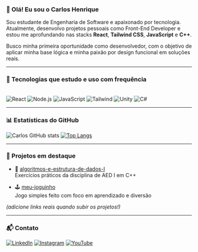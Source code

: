 ### 👋 Olá! Eu sou o Carlos Henrique

Sou estudante de Engenharia de Software e apaixonado por tecnologia. Atualmente, desenvolvo projetos pessoais como Front-End Developer e estou me aprofundando nas stacks **React**, **Tailwind CSS**, **JavaScript** e **C++**.

Busco minha primeira oportunidade como desenvolvedor, com o objetivo de aplicar minha base lógica e minha paixão por design funcional em soluções reais.

---

### 🚀 Tecnologias que estudo e uso com frequência

<div style="display: inline_block"><br/>
  <img align="center" alt="React" src="https://img.shields.io/badge/React-20232A?style=for-the-badge&logo=react&logoColor=61DAFB"/>
  <img align="center" alt="Node.js" src="https://img.shields.io/badge/Node.js-43853D?style=for-the-badge&logo=node.js&logoColor=white"/>
  <img align="center" alt="JavaScript" src="https://img.shields.io/badge/JavaScript-323330?style=for-the-badge&logo=javascript&logoColor=F7DF1E"/>
  <img align="center" alt="Tailwind" src="https://img.shields.io/badge/Tailwind_CSS-38B2AC?style=for-the-badge&logo=tailwind-css&logoColor=white"/>
  <img align="center" alt="Unity" src="https://img.shields.io/badge/Unity-100000?style=for-the-badge&logo=unity&logoColor=white"/>
  <img align="center" alt="C#" src="https://img.shields.io/badge/C%23-239120?style=for-the-badge&logo=c-sharp&logoColor=white"/>
</div>

---

### 📊 Estatísticas do GitHub

![Carlos GitHub stats](https://github-readme-stats.vercel.app/api?username=CarlosCarli7&show_icons=true&theme=dracula)
[![Top Langs](https://github-readme-stats.vercel.app/api/top-langs/?username=CarlosCarli7&layout=donut)](https://github.com/anuraghazra/github-readme-stats)

---

### 💼 Projetos em destaque

- 📁 [algoritmos-e-estrutura-de-dados-I](https://github.com/CarlosCarli7/algoritmos-e-estrutura-de-dados-I)  
  Exercícios práticos da disciplina de AED I em C++

- 🕹️ [meu-joguinho](https://github.com/CarlosCarli7/meu-joguinho)  
  Jogo simples feito com foco em aprendizado e diversão

*(adicione links reais quando subir os projetos!)*

---

### 📬 Contato

[![LinkedIn](https://img.shields.io/badge/LinkedIn-0077B5?style=for-the-badge&logo=linkedin&logoColor=white)](https://www.linkedin.com/in/carlos-carli-547067288/)
[![Instagram](https://img.shields.io/badge/Instagram-E4405F?style=for-the-badge&logo=instagram&logoColor=white)](https://www.instagram.com/causonri/)
[![YouTube](https://img.shields.io/badge/YouTube-FF0000?style=for-the-badge&logo=youtube&logoColor=white)](https://www.youtube.com/@Hanyp7)

